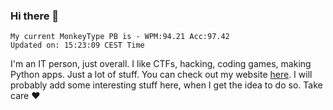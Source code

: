 ### Hi there 👋
<!-- PB START -->
```
My current MonkeyType PB is - WPM:94.21 Acc:97.42
Updated on: 15:23:09 CEST Time
```
<!-- PB END -->
I'm an IT person, just overall. I like CTFs, hacking, coding games, making Python apps. Just a lot of stuff.
You can check out my website [here](https://skill3472.github.io/).
I will probably add some interesting stuff here, when I get the idea to do so. Take care ❤️
